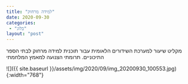 ```yaml
---
title: "למידה מרחוק"
date: 2020-09-30
categories: 
 - "בלוג"
layout: "post"
---
```


מקליט שיעור למערכת השידורים הלאומית עבור תוכנית למידה מרחוק לבתי הספר התיכוניים. תרומתי הצנועה למאמץ המלחמתי

![]({{ site.baseurl }}/assets/img/2020/09/img_20200930_100553.jpg){:width="768"}
